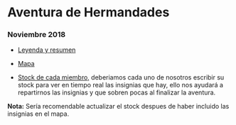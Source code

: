 # Aventura de Hermandades
### Noviembre 2018

  * [Leyenda y resumen ](https://docs.google.com/spreadsheets/d/10BClAz0bYftk9-fsJB-1oa1LIPkn-np7fzznIz39eUM/edit#gid=0&range=B7:K8)
  * [Mapa](https://docs.google.com/spreadsheets/d/10BClAz0bYftk9-fsJB-1oa1LIPkn-np7fzznIz39eUM/edit#gid=1286302819&range=A1)
 
* [Stock de cada miembro,](https://docs.google.com/spreadsheets/d/10BClAz0bYftk9-fsJB-1oa1LIPkn-np7fzznIz39eUM/edit#gid=2080277180&range=B2:B3)
deberiamos cada uno de nosotros escribir su stock para ver en tiempo real las insignias que hay,
ello nos ayudará a repartirnos las insignias y que sobren pocas al finalizar la aventura.

__Nota:__ Sería recomendable actualizar el stock despues de haber incluido las insignias en el mapa.
